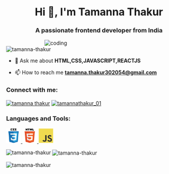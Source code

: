 <h1 align="center">Hi 👋, I'm Tamanna Thakur</h1>
<h3 align="center">A passionate frontend developer from India</h3>
<img align="right"alt="coding"width="400"src="[https://camo.githubusercontent.com/b70081ec9c6d16a35bf18610619030bfc810cda3118051cf75ace93700e233c1/68747470733a2f2f63646e2e6472696262626c652e636f6d2f75736572732f313336343032392f73637265656e73686f74732f31363039333236382f6d656469612f36386538326137666234393034363134613930363664366235343063313462322e676966](https://www.google.com/url?sa=i&url=https%3A%2F%2Fdribbble.com%2Fshots%2F16093268-Desktop-Animation&psig=AOvVaw2Lx7_h-BubMKjqgsZPYP0G&ust=1729170636829000&source=images&cd=vfe&opi=89978449&ved=0CBAQjRxqFwoTCODB0d_8kokDFQAAAAAdAAAAABAR"
<p align="left"> <img src="https://komarev.com/ghpvc/?username=tamanna-thakur&label=Profile%20views&color=0e75b6&style=flat" alt="tamanna-thakur" /> </p>

- 💬 Ask me about **HTML,CSS,JAVASCRIPT,REACTJS**

- 📫 How to reach me **tamanna.thakur302054@gmail.com**

<h3 align="left">Connect with me:</h3>
<p align="left">
<a href="https://www.linkedin.com/in/tamanna-thakur-8b4526290/" target="blank"><img align="center" src="https://raw.githubusercontent.com/rahuldkjain/github-profile-readme-generator/master/src/images/icons/Social/linked-in-alt.svg" alt="tamanna thakur" height="30" width="40" /></a>
<a href="https://instagram.com/tamannathakur_01" target="blank"><img align="center" src="https://raw.githubusercontent.com/rahuldkjain/github-profile-readme-generator/master/src/images/icons/Social/instagram.svg" alt="tamannathakur_01" height="30" width="40" /></a>
</p>

<h3 align="left">Languages and Tools:</h3>
<p align="left"> <a href="https://www.w3schools.com/css/" target="_blank" rel="noreferrer"> <img src="https://raw.githubusercontent.com/devicons/devicon/master/icons/css3/css3-original-wordmark.svg" alt="css3" width="40" height="40"/> </a> <a href="https://www.w3.org/html/" target="_blank" rel="noreferrer"> <img src="https://raw.githubusercontent.com/devicons/devicon/master/icons/html5/html5-original-wordmark.svg" alt="html5" width="40" height="40"/> </a> <a href="https://developer.mozilla.org/en-US/docs/Web/JavaScript" target="_blank" rel="noreferrer"> <img src="https://raw.githubusercontent.com/devicons/devicon/master/icons/javascript/javascript-original.svg" alt="javascript" width="40" height="40"/> </a> </p>

<p><img align="left" src="https://github-readme-stats.vercel.app/api/top-langs?username=tamanna-thakur&show_icons=true&locale=en&layout=compact" alt="tamanna-thakur" /></p>

<p>&nbsp;<img align="center" src="https://github-readme-stats.vercel.app/api?username=tamanna-thakur&show_icons=true&locale=en" alt="tamanna-thakur" /></p>

<p><img align="center" src="https://github-readme-streak-stats.herokuapp.com/?user=tamanna-thakur&" alt="tamanna-thakur" /></p>
